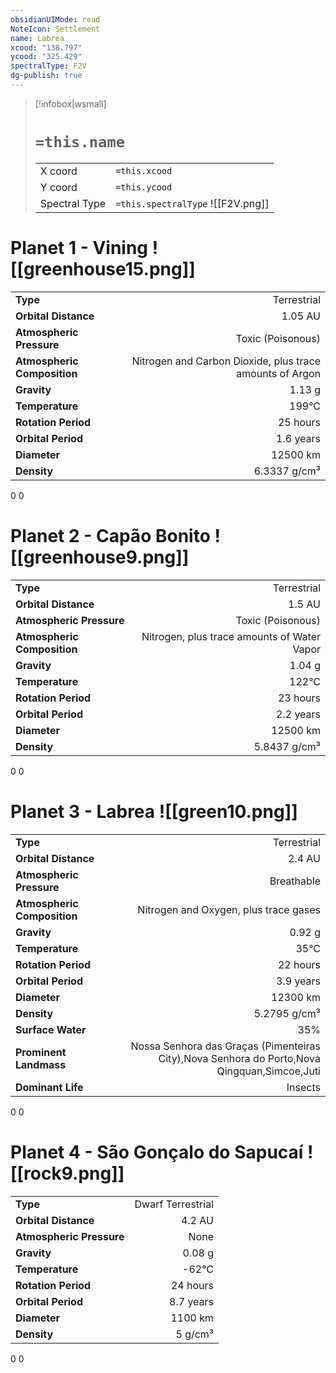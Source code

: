 ```yaml
---
obsidianUIMode: read
NoteIcon: Settlement
name: Labrea
xcood: "138.797"
ycood: "325.429"
spectralType: F2V
dg-publish: true
---
```

> [!infobox|wsmall]
> # `=this.name`
> | | |
> | - | - |
> | X coord | `=this.xcood` |
> | Y coord| `=this.ycood` |
> | Spectral Type | `=this.spectralType` ![[F2V.png]] |

# Planet 1 - Vining ![[greenhouse15.png]]
|                             |                           |
| --------------------------- | -------------------------:|
| **Type**                    |             Terrestrial |
| **Orbital Distance**        |   1.05 AU |
| **Atmospheric Pressure**    |       Toxic (Poisonous) |
| **Atmospheric Composition** |      Nitrogen and Carbon Dioxide, plus trace amounts of Argon |
| **Gravity**                 |        1.13 g |
| **Temperature**             |    199°C |
| **Rotation Period**         |  25 hours |
| **Orbital Period** | 1.6 years |
| **Diameter**                |      12500 km | 
| **Density**                 |    6.3337 g/cm³ |



0
0



# Planet 2 - Capão Bonito ![[greenhouse9.png]]
|                             |                           |
| --------------------------- | -------------------------:|
| **Type**                    |             Terrestrial |
| **Orbital Distance**        |   1.5 AU |
| **Atmospheric Pressure**    |       Toxic (Poisonous) |
| **Atmospheric Composition** |      Nitrogen, plus trace amounts of Water Vapor |
| **Gravity**                 |        1.04 g |
| **Temperature**             |    122°C |
| **Rotation Period**         |  23 hours |
| **Orbital Period** | 2.2 years |
| **Diameter**                |      12500 km | 
| **Density**                 |    5.8437 g/cm³ |



0
0



# Planet 3 - Labrea ![[green10.png]]
|                             |                           |
| --------------------------- | -------------------------:|
| **Type**                    |             Terrestrial |
| **Orbital Distance**        |   2.4 AU |
| **Atmospheric Pressure**    |       Breathable |
| **Atmospheric Composition** |      Nitrogen and Oxygen, plus trace gases |
| **Gravity**                 |        0.92 g |
| **Temperature**             |    35°C |
| **Rotation Period**         |  22 hours |
| **Orbital Period** | 3.9 years |
| **Diameter**                |      12300 km | 
| **Density**                 |    5.2795 g/cm³ |
| **Surface Water**           |           35% | 
| **Prominent Landmass**      |         Nossa Senhora das Graças (Pimenteiras City),Nova Senhora do Porto,Nova Qingquan,Simcoe,Juti | 
| **Dominant Life**           |         Insects |



0
0



# Planet 4 - São Gonçalo do Sapucaí ![[rock9.png]]
|                             |                           |
| --------------------------- | -------------------------:|
| **Type**                    |             Dwarf Terrestrial |
| **Orbital Distance**        |   4.2 AU |
| **Atmospheric Pressure**    |       None |
| **Gravity**                 |        0.08 g |
| **Temperature**             |    -62°C |
| **Rotation Period**         |  24 hours |
| **Orbital Period** | 8.7 years |
| **Diameter**                |      1100 km | 
| **Density**                 |    5 g/cm³ |



0
0



